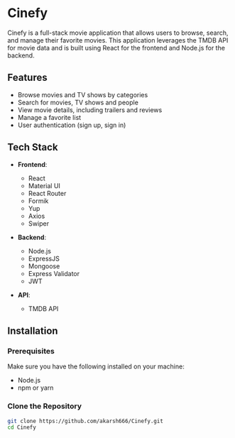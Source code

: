 # Cinefy

Cinefy is a full-stack movie application that allows users to browse, search, and manage their favorite movies. This application leverages the TMDB API for movie data and is built using React for the frontend and Node.js for the backend.

## Features

- Browse movies and TV shows by categories
- Search for movies, TV shows and people
- View movie details, including trailers and reviews
- Manage a favorite list
- User authentication (sign up, sign in)

## Tech Stack

- **Frontend**: 
  - React
  - Material UI
  - React Router
  - Formik
  - Yup
  - Axios
  - Swiper

- **Backend**: 
  - Node.js
  - ExpressJS
  - Mongoose
  - Express Validator
  - JWT

- **API**: 
  - TMDB API

## Installation

### Prerequisites

Make sure you have the following installed on your machine:

- Node.js
- npm or yarn

### Clone the Repository

```bash
git clone https://github.com/akarsh666/Cinefy.git
cd Cinefy
